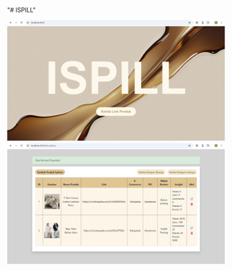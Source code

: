 "# ISPILL"

![Gambar 1](https://raw.githubusercontent.com/dlvenn/ISPILL/main/screenshot/beranda.png)
![Gambar 1](https://raw.githubusercontent.com/dlvenn/ISPILL/main/screenshot/crud_produk.png)
